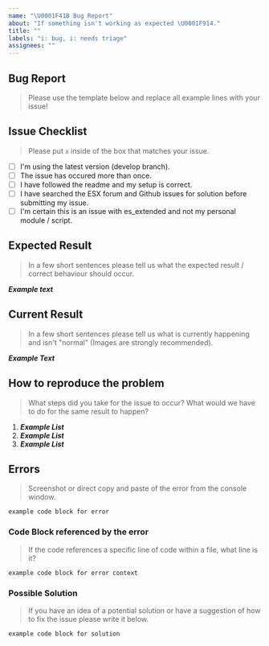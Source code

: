 ```yaml
---
name: "\U0001F41B Bug Report"
about: "If something isn't working as expected \U0001F914."
title: ""
labels: "i: bug, i: needs triage"
assignees: ""
---
```


## Bug Report

> Please use the template below and replace all example lines with your issue!

## Issue Checklist

> Please put `x` inside of the box that matches your issue.

- [ ] I'm using the latest version (develop branch).
- [ ] The issue has occured more than once.
- [ ] I have followed the readme and my setup is correct.
- [ ] I have searched the ESX forum and Github issues for solution before submitting my issue.
- [ ] I'm certain this is an issue with es_extended and not my personal module / script.

## Expected Result

> In a few short sentences please tell us what the expected result / correct behaviour should occur.

**_Example text_**

## Current Result

> In a few short sentences please tell us what is currently happening and isn't "normal" (Images are strongly recommended).

**_Example Text_**

## How to reproduce the problem

> What steps did you take for the issue to occur? What would we have to do for the same result to happen?

1. **_Example List_**
2. **_Example List_**
3. **_Example List_**

## Errors

> Screenshot or direct copy and paste of the error from the console window.

`example code block for error`

### Code Block referenced by the error

> If the code references a specific line of code within a file, what line is it?

`example code block for error context`

### Possible Solution

> If you have an idea of a potential solution or have a suggestion of how to fix the issue please write it below.

`example code block for solution`
